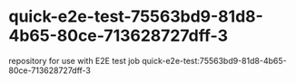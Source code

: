 # quick-e2e-test-75563bd9-81d8-4b65-80ce-713628727dff-3
repository for use with E2E test job quick-e2e-test:75563bd9-81d8-4b65-80ce-713628727dff-3
